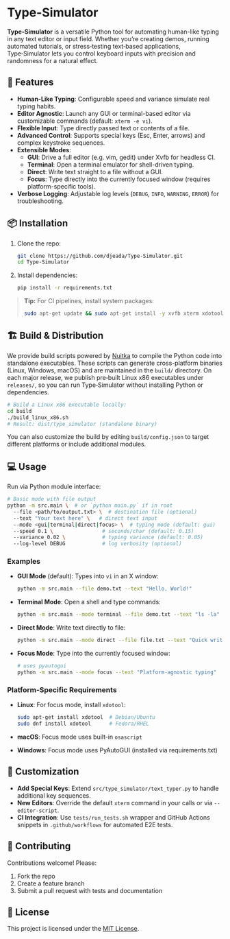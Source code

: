 # Type-Simulator

**Type-Simulator** is a versatile Python tool for automating human-like typing in any text editor or input field. Whether you’re creating demos, running automated tutorials, or stress‑testing text‑based applications, Type‑Simulator lets you control keyboard inputs with precision and randomness for a natural effect.

## 🚀 Features

- **Human-Like Typing**: Configurable speed and variance simulate real typing habits.
- **Editor Agnostic**: Launch any GUI or terminal-based editor via customizable commands (default: `xterm -e vi`).
- **Flexible Input**: Type directly passed text or contents of a file.
- **Advanced Control**: Supports special keys (Esc, Enter, arrows) and complex keystroke sequences.
- **Extensible Modes**:
  - **GUI**: Drive a full editor (e.g. vim, gedit) under Xvfb for headless CI.
  - **Terminal**: Open a terminal emulator for shell-driven typing.
  - **Direct**: Write text straight to a file without a GUI.
  - **Focus**: Type directly into the currently focused window (requires platform-specific tools).
- **Verbose Logging**: Adjustable log levels (`DEBUG`, `INFO`, `WARNING`, `ERROR`) for troubleshooting.

## 📦 Installation

1. Clone the repo:
   ```bash
   git clone https://github.com/djeada/Type-Simulator.git
   cd Type-Simulator
   ```
2. Install dependencies:
   ```bash
   pip install -r requirements.txt
   ```

> **Tip:** For CI pipelines, install system packages:
> ```bash
> sudo apt-get update && sudo apt-get install -y xvfb xterm xdotool xfonts-base
> ```

## 🏗️ Build & Distribution

We provide build scripts powered by [Nuitka](https://nuitka.net/) to compile the Python code into standalone executables. These scripts can generate cross-platform binaries (Linux, Windows, macOS) and are maintained in the `build/` directory. On each major release, we publish pre‑built Linux x86 executables under `releases/`, so you can run Type‑Simulator without installing Python or dependencies.

```bash
# Build a Linux x86 executable locally:
cd build
./build_linux_x86.sh
# Result: dist/type_simulator (standalone binary)
```

You can also customize the build by editing `build/config.json` to target different platforms or include additional modules.

## 💻 Usage

Run via Python module interface:

```bash
# Basic mode with file output
python -m src.main \  # or `python main.py` if in root
  --file <path/to/output.txt> \  # destination file (optional)
  --text "Your text here" \   # direct text input
  --mode <gui|terminal|direct|focus> \  # typing mode (default: gui)
  --speed 0.1 \                # seconds/char (default: 0.15)
  --variance 0.02 \            # typing variance (default: 0.05)
  --log-level DEBUG            # log verbosity (optional)
```

### Examples

- **GUI Mode** (default): Types into `vi` in an X window:
  ```bash
  python -m src.main --file demo.txt --text "Hello, World!"
  ```

- **Terminal Mode**: Open a shell and type commands:
  ```bash
  python -m src.main --mode terminal --file demo.txt --text "ls -la"
  ```

- **Direct Mode**: Write text directly to file:
  ```bash
  python -m src.main --mode direct --file file.txt --text "Quick write"
  ```

- **Focus Mode**: Type into the currently focused window:
  ```bash
  # uses pyautogui
  python -m src.main --mode focus --text "Platform-agnostic typing"
  ```

### Platform-Specific Requirements

- **Linux**: For focus mode, install `xdotool`:
  ```bash
  sudo apt-get install xdotool  # Debian/Ubuntu
  sudo dnf install xdotool      # Fedora/RHEL
  ```

- **macOS**: Focus mode uses built-in `osascript`
- **Windows**: Focus mode uses PyAutoGUI (installed via requirements.txt)

## 🔧 Customization

- **Add Special Keys**: Extend `src/type_simulator/text_typer.py` to handle additional key sequences.
- **New Editors**: Override the default `xterm` command in your calls or via `--editor-script`.
- **CI Integration**: Use `tests/run_tests.sh` wrapper and GitHub Actions snippets in `.github/workflows` for automated E2E tests.

## 📝 Contributing

Contributions welcome! Please:
1. Fork the repo
2. Create a feature branch
3. Submit a pull request with tests and documentation

## 📜 License

This project is licensed under the [MIT License](https://opensource.org/licenses/MIT).
